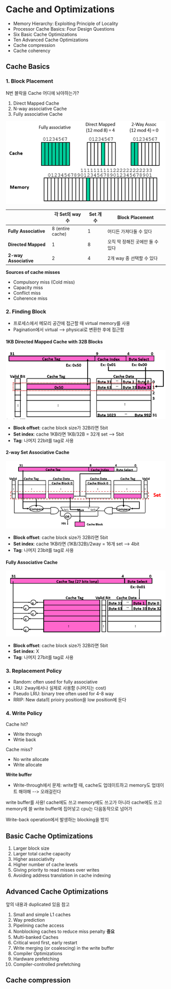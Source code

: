 # Cache and Optimizations

- Memory Hierarchy: Exploiting Principle of Locality
- Processor Cache Basics: Four Design Questions
- Six Basic Cache Optimizations
- Ten Advanced Cache Optimizations
- Cache compression
- Cache coherency

## Cache Basics

### 1. Block Placement

N번 블락을 Cache 어디에 놔야하는가?
1. Direct Mapped Cache
2. N-way associative Cache
3. Fully associative Cache

![](./img/042101.png)

| | 각 Set의 way 수 | Set 개수 | Block Placement |
| --- | --- | --- | --- |
| **Fully Associative** | 8 (entire cache) | 1 | 어디든 가져다둘 수 있다 |
| **Directed Mapped** | 1 | 8 | 오직 딱 정해진 곳에만 둘 수 있다 |
| **2-way Associative** | 2 | 4 | 2개 way 중 선택할 수 있다 |

**Sources of cache misses**
- Compulsory miss (Cold miss)
- Capacity miss
- Conflict miss
- Coherence miss

### 2. Finding Block

- 프로세스에서 메모리 공간에 접근할 때 virtual memory를 사용
- Pagination에서 virtual --> physical로 변환한 후에 접근함

#### 1KB Directed Mapped Cache with 32B Blocks

![](./img/042102.png)

- **Block offset**: cache block size가 32B라면 5bit
- **Set index**: cache 1KB라면 1KB/32B = 32개 set --> 5bit
- **Tag**: 나머지 22bit를 tag로 사용

#### 2-way Set Associative Cache

![](./img/042103.png)

- **Block offset**: cache block size가 32B라면 5bit
- **Set index**: cache 1KB라면 (1KB/32B)/2way = 16개 set --> 4bit
- **Tag**: 나머지 23bit를 tag로 사용

#### Fully Associative Cache

![](./img/042104.png)

- **Block offset**: cache block size가 32B라면 5bit
- **Set index**: X
- **Tag**: 나머지 27bit를 tag로 사용

### 3. Replacement Policy
- Random: often used for fully associative
- LRU: 2way에서나 실제로 사용함 (나머지는 cost)
- Pseudo LRU: binary tree often used for 4-8 way
- RRIP: New data의 prioiry position을 low position에 둔다

### 4. Write Policy

Cache hit?
- Write through
- Wrtie back

Cache miss?
- No write allocate
- Write allocate

**Write buffer**
- Write-through에서 문제: write할 때, cache도 업데이트하고 memory도 업데이트 해야해 --> 오래걸린다

write buffer를 사용!
cache에도 쓰고 memory에도 쓰고가 아니라
cache에도 쓰고 memory에 쓸 write buffer에 집어넣고 cpu는 다음동작으로 넘어가

Write-back operation에서 발생하는 blocking을 방지

## Basic Cache Optimizations

1. Larger block size
2. Larger total cache capacity
3. Higher associativity
4. Higher number of cache levels
5. Giving priority to read misses over writes
6. Avoiding address translation in cache indexing

## Advanced Cache Optimizations
앞의 내용과 duplicated 있음 참고

1. Small and simple L1 caches
2. Way prediction
3. Pipelining cache access
4. Nonblocking caches to reduce miss penalty **중요**
5. Multi-banked Caches
6. Critical word first, early restart
7. Write merging (or coalescing) in the write buffer
8. Compiler Optimizations
9. Hardware prefetching
10. Compiler-controlled prefetching

## Cache compression
